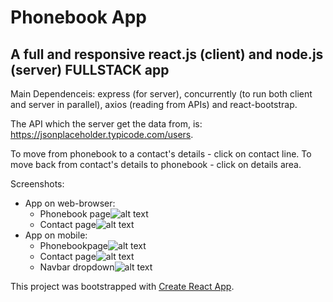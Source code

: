 # Phonebook App
## A full and responsive react.js (client) and node.js (server) FULLSTACK app

Main Dependenceis: express (for server), concurrently (to run both client and server in parallel), axios (reading from APIs) and react-bootstrap.

The API which the server get the data from, is: https://jsonplaceholder.typicode.com/users.

To move from phonebook to a contact's details - click on contact line.
To move back from contact's details to phonebook - click on details area.

Screenshots:

* App on web-browser:
  *   Phonebook page![alt text](https://github.com/BarJan/phonebook-app/blob/master/public/images/web-browser-phonebook.png)
  *   Contact page![alt text](https://github.com/BarJan/phonebook-app/blob/master/public/images/web-browser-contact.png)
* App on mobile:
  *   Phonebookpage![alt text](https://github.com/BarJan/phonebook-app/blob/master/public/images/mobile-phonebook.png)
  *   Contact page![alt text](https://github.com/BarJan/phonebook-app/blob/master/public/images/mobile-contact.png)
  *   Navbar dropdown![alt text](https://github.com/BarJan/phonebook-app/blob/master/public/images/mobile-navbar.png)

This project was bootstrapped with [Create React App](https://github.com/facebook/create-react-app).
